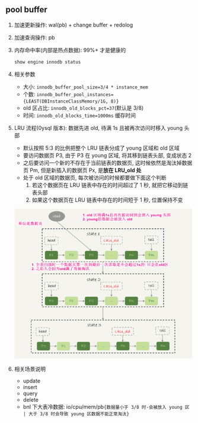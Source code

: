 ## pool buffer

1. 加速更新操作: wal(pb) + change buffer + redolog
2. 加速查询操作: pb
3. 内存命中率(内部是热点数据): 99%+ 才是健康的
   ```sql
   show engine innodb status
   ```
4. 相关参数

   - 大小: `innodb_buffer_pool_size=3/4 * instance_mem`
   - 个数: `innodb_buffer_pool_instances={LEAST(DBInstanceClassMemory/1G, 8)}`
   - old 区占比: `innodb_old_blocks_pct=37`(默认是 3/8)
   - 时间: `innodb_old_blocks_time=1000ms` 缓存时间

5. LRU 流程(0ysql 版本): 数据先进 old, 待满 1s 且被再次访问时移入 young 头部

   - 默认按照 5:3 的比例把整个 LRU 链表分成了 young 区域和 old 区域
   - 要访问数据页 P3, 由于 P3 在 young 区域, 将其移到链表头部, 变成状态 2
   - 之后要访问一个新的不存在于当前链表的数据页, 这时候依然是淘汰掉数据页 Pm, 但是新插入的数据页 Px, 是**放在 LRU_old 处**
   - 处于 old 区域的数据页, 每次被访问的时候都要做下面这个判断
     1. 若这个数据页在 LRU 链表中存在的时间超过了 1 秒, 就把它移动到链表头部
     2. 如果这个数据页在 LRU 链表中存在的时间短于 1 秒, 位置保持不变

   ![avatar](/static/image/mysql/mysql-pb-o-y.png)

6. 相关场景说明

   - update
   - insert
   - query
   - delete
   - bnl 下大表冷数据: io/cpu/mem/pb`{数据量小于 3/8 时-会被放入 young 区 | 大于 3/8 时会导致 young 区数据不能正常淘汰}`

